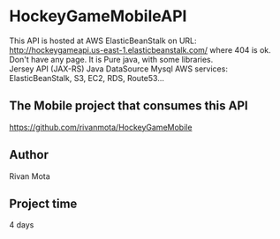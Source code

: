 # HockeyGameMobileAPI

This API is hosted at AWS ElasticBeanStalk on URL: http://hockeygameapi.us-east-1.elasticbeanstalk.com/ where 404 is ok. Don't have any page. 
It is Pure java, with some libraries.  
Jersey API (JAX-RS)
Java 
DataSource
Mysql
AWS services: ElasticBeanStalk, S3, EC2, RDS, Route53...

## The Mobile project that consumes this API

https://github.com/rivanmota/HockeyGameMobile

## Author

Rivan Mota

## Project time

4 days
